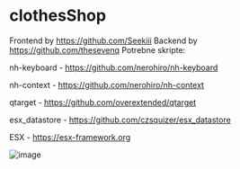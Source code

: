 # clothesShop
Frontend by https://github.com/Seekiii
Backend by https://github.com/thesevenq
Potrebne skripte:

nh-keyboard - https://github.com/nerohiro/nh-keyboard

nh-context - https://github.com/nerohiro/nh-context

qtarget - https://github.com/overextended/qtarget

esx_datastore - https://github.com/czsquizer/esx_datastore

ESX - https://esx-framework.org

![image](https://user-images.githubusercontent.com/78441706/185701769-db4691bb-536b-4a6d-a306-a768f9a516db.png)
